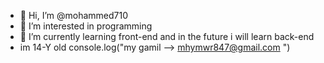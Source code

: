 - 👋 Hi, I’m @mohammed710
- 👀 I’m interested in programming
- 🌱 I’m currently learning front-end and in the future i will learn back-end  
- im 14-Y old
console.log("my gamil --> mhymwr847@gmail.com ")

<!---
mohammed710/mohammed710 is a ✨ special ✨ repository because its `README.md` (this file) appears on your GitHub profile.
You can click the Preview link to take a look at your changes.
--->
